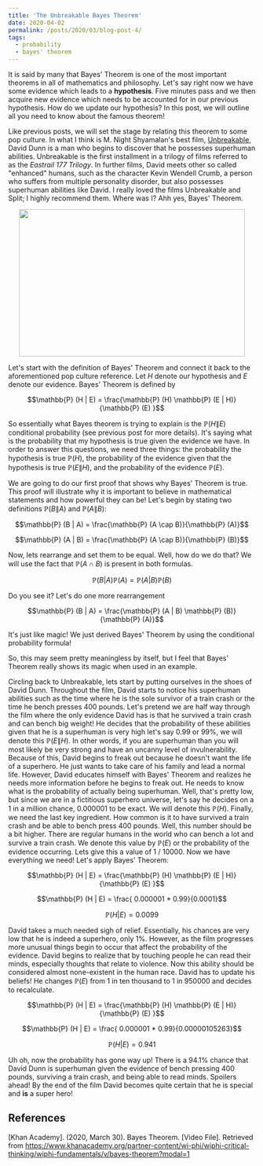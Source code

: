 ```yaml
---
title: 'The Unbreakable Bayes Theorem'
date: 2020-04-02
permalink: /posts/2020/03/blog-post-4/
tags:
  - probability
  - bayes' theorem
---
```


It is said by many that Bayes' Theorem is one of the most important theorems in all of mathematics and philosophy. Let's say right now we have some evidence which leads to a **hypothesis**. Five minutes pass and we then acquire new evidence which needs to be accounted for in our previous hypothesis. How do we update our hypothesis? In this post, we will outline all you need to know about the famous theorem!

Like previous posts, we will set the stage by relating this theorem to some pop culture. In what I think is M. Night Shyamalan's best film, [Unbreakable](https://en.wikipedia.org/wiki/Unbreakable_(film)), David Dunn is a man who begins to discover that he possesses superhuman abilities. Unbreakable is the first installment in a trilogy of films referred to as the *Eastrail 177 Trilogy*. In further films, David meets other so called "enhanced" humans, such as the character Kevin Wendell Crumb, a person who suffers from multiple personality disorder, but also possesses superhuman abilities like David. I really loved the films Unbreakable and Split; I highly recommend them. Where was I? Ahh yes, Bayes' Theorem.

<p align="center">
  <img width="460" height="300" src="https://media0.giphy.com/media/2tSjIKp84Pp6pgq7oY/giphy.gif">
</p>

Let's start with the definition of Bayes' Theorem and connect it back to the aforementioned pop culture reference. Let $H$ denote our hypothesis and $E$ denote our evidence. Bayes' Theorem is defined by

$$\mathbb{P} (H | E) = \frac{\mathbb{P} (H)  \mathbb{P} (E | H)}{\mathbb{P} (E) }$$

So essentially what Bayes theorem is trying to explain is the $\mathbb{P} (H \| E)$ conditional probability (see previous post for more details). It's saying what is the probability that my hypothesis is true given the evidence we have. In order to answer this questions, we need three things: the probability the hypothesis is true $\mathbb{P} (H)$, the probability of the evidence given that the hypothesis is true $\mathbb{P} (E \| H)$, and the probability of the evidence $\mathbb{P} (E)$.

We are going to do our first proof that shows why Bayes' Theorem is true. This proof will illustrate why it is important to believe in mathematical statements and how powerful they can be! Let's begin by stating two definitions $\mathbb{P} (B \| A)$ and $\mathbb{P} (A \| B)$:

$$\mathbb{P} (B | A) = \frac{\mathbb{P} (A \cap B)}{\mathbb{P} (A)}$$

$$\mathbb{P} (A | B) = \frac{\mathbb{P} (A \cap B)}{\mathbb{P} (B)}$$

Now, lets rearrange and set them to be equal. Well, how do we do that? We will use the fact that $\mathbb{P} (A \cap B)$ is present in both formulas.

$$\mathbb{P} (B | A) \mathbb{P} (A) = \mathbb{P} (A | B) \mathbb{P} (B)$$

Do you see it? Let's do one more rearrangement

$$\mathbb{P} (B | A) = \frac{\mathbb{P} (A | B) \mathbb{P} (B)}{\mathbb{P} (A)}$$

It's just like magic! We just derived Bayes' Theorem by using the conditional probability formula!

So, this may seem pretty meaningless by itself, but I feel that Bayes' Theorem really shows its magic when used in an example.

Circling back to Unbreakable, lets start by putting ourselves in the shoes of David Dunn. Throughout the film, David starts to notice his superhuman abilities such as the time where he is the sole survivor of a train crash or the time he bench presses 400 pounds. Let's pretend we are half way through the film where the only evidence David has is that he survived a train crash and can bench big weight! He decides that the probability of these abilities given that he is a superhuman is very high let's say $0.99$ or 99%, we will denote this $\mathbb{P} (E \| H)$. In other words, if you are superhuman than you will most likely be very strong and have an uncanny level of invulnerability. Because of this, David begins to freak out because he doesn't want the life of a superhero. He just wants to take care of his family and lead a normal life. However, David educates himself with Bayes' Theorem and realizes he needs more information before he begins to freak out. He needs to know what is the probability of actually being superhuman. Well, that's pretty low, but since we are in a fictitious superhero universe, let's say he decides on a 1 in a million chance, 0.000001 to be exact. We will denote this $\mathbb{P} (H)$. Finally, we need the last key ingredient. How common is it to have survived a train crash and be able to bench press 400 pounds. Well, this number should be a bit higher. There are regular humans in the world who can bench a lot and survive a train crash. We denote this value by $\mathbb{P} (E)$ or the probability of the evidence occurring. Lets give this a value of 1 / 10000. Now we have everything we need! Let's apply Bayes' Theorem:

$$\mathbb{P} (H | E) = \frac{\mathbb{P} (H)  \mathbb{P} (E | H)}{\mathbb{P} (E) }$$

$$\mathbb{P} (H | E) = \frac{ 0.000001 * 0.99}{0.0001}$$

$$\mathbb{P} (H | E) = 0.0099$$

David takes a much needed sigh of relief. Essentially, his chances are very low that he is indeed a superhero, only 1%. However, as the film progresses more unusual things begin to occur that affect the probability of the evidence. David begins to realize that by touching people he can read their minds, especially thoughts that relate to violence. Now this ability should be considered almost none-existent in the human race. David has to update his beliefs! He changes $\mathbb{P} (E)$ from 1 in ten thousand to 1 in 950000 and decides to recalculate. 

$$\mathbb{P} (H | E) = \frac{\mathbb{P} (H)  \mathbb{P} (E | H)}{\mathbb{P} (E) }$$

$$\mathbb{P} (H | E) = \frac{ 0.000001 * 0.99}{0.00000105263}$$

$$\mathbb{P} (H | E) = 0.941$$

Uh oh, now the probability has gone way up! There is a 94.1\% chance that David Dunn is superhuman given the evidence of bench pressing 400 pounds, surviving a train crash, and being able to read minds. Spoilers ahead! By the end of the film David becomes quite certain that he is special and **is** a super hero!

## References

[Khan Academy]. (2020, March 30). Bayes Theorem. [Video File]. Retrieved from https://www.khanacademy.org/partner-content/wi-phi/wiphi-critical-thinking/wiphi-fundamentals/v/bayes-theorem?modal=1
